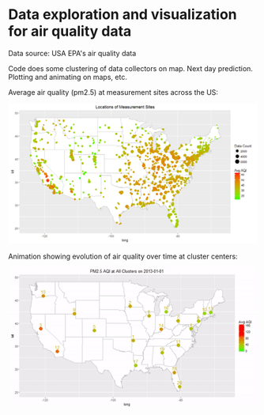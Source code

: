 # Data exploration and visualization for air quality data

Data source: USA EPA's air quality data

Code does some clustering of data collectors on map. Next day prediction. Plotting and animating on maps, etc.

Average air quality (pm2.5) at measurement sites across the US:

![alt text](https://raw.githubusercontent.com/hellokikicat/pm25/master/AllSites.png)

Animation showing evolution of air quality over time at cluster centers:

![alt text](https://raw.githubusercontent.com/hellokikicat/pm25/master/pm25_anim.gif)


